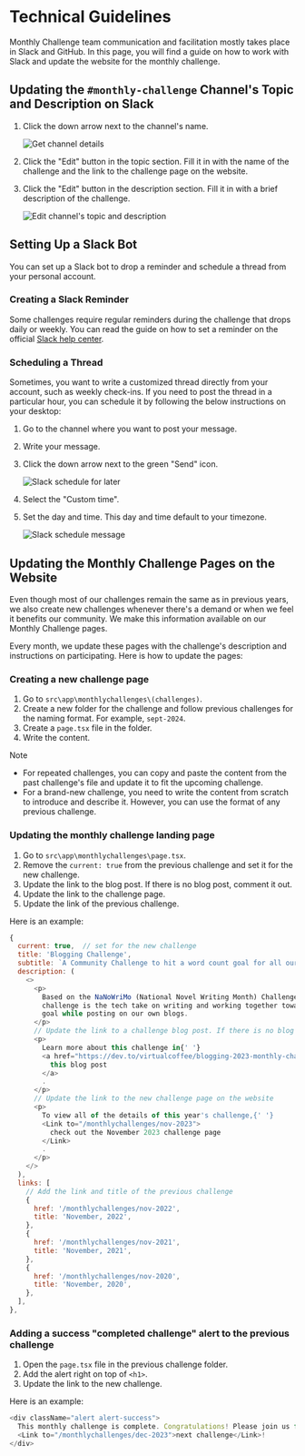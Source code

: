 # Technical Guidelines

Monthly Challenge team communication and facilitation mostly takes place in Slack and GitHub. In this page, you will find a guide on how to work with Slack and update the website for the monthly challenge.

## Updating the `#monthly-challenge` Channel's Topic and Description on Slack

1. Click the down arrow next to the channel's name.

   ![Get channel details](./assets/get-channel-details.png)

2. Click the "Edit" button in the topic section. Fill it in with the name of the challenge and the link to the challenge page on the website.
3. Click the "Edit" button in the description section. Fill it in with a brief description of the challenge.

   ![Edit channel's topic and description](./assets/edit-channel-topic-and-description.png)

## Setting Up a Slack Bot

You can set up a Slack bot to drop a reminder and schedule a thread from your personal account.

### Creating a Slack Reminder

Some challenges require regular reminders during the challenge that drops daily or weekly. You can read the guide on how to set a reminder on the official [Slack help center](https://slack.com/help/articles/208423427-Set-a-reminder).

### Scheduling a Thread

Sometimes, you want to write a customized thread directly from your account, such as weekly check-ins. If you need to post the thread in a particular hour, you can schedule it by following the below instructions on your desktop:

1. Go to the channel where you want to post your message.
2. Write your message.
3. Click the down arrow next to the green "Send" icon.

   ![Slack schedule for later](./assets/slack-schedule-for-later.png)

4. Select the "Custom time".
5. Set the day and time. This day and time default to your timezone.

   ![Slack schedule message](./assets/slack-schedule-message.png)

## Updating the Monthly Challenge Pages on the Website

Even though most of our challenges remain the same as in previous years, we also create new challenges whenever there's a demand or when we feel it benefits our community. We make this information available on our Monthly Challenge pages.

Every month, we update these pages with the challenge's description and instructions on participating. Here is how to update the pages:

### Creating a new challenge page

1. Go to `src\app\monthlychallenges\(challenges)`.
2. Create a new folder for the challenge and follow previous challenges for the naming format. For example, `sept-2024`.
3. Create a `page.tsx` file in the folder.
4. Write the content.

> [!NOTE]
>
> - For repeated challenges, you can copy and paste the content from the past challenge's file and update it to fit the upcoming challenge.
> - For a brand-new challenge, you need to write the content from scratch to introduce and describe it. However, you can use the format of any previous challenge.

### Updating the monthly challenge landing page

1. Go to `src\app\monthlychallenges\page.tsx`.
2. Remove the `current: true` from the previous challenge and set it for the new challenge.
3. Update the link to the blog post. If there is no blog post, comment it out.
4. Update the link to the challenge page.
5. Update the link of the previous challenge.

Here is an example:

```javascript
{
  current: true,  // set for the new challenge
  title: 'Blogging Challenge',
  subtitle: `A Community Challenge to hit a word count goal for all our tech blogs.`,
  description: (
    <>
      <p>
        Based on the NaNoWriMo (National Novel Writing Month) Challenge, this
        challenge is the tech take on writing and working together towards the
        goal while posting on our own blogs.
      </p>
      // Update the link to a challenge blog post. If there is no blog post, comment out the paragraph.
      <p>
        Learn more about this challenge in{' '}
        <a href="https://dev.to/virtualcoffee/blogging-2023-monthly-challenge-3kng">
          this blog post
        </a>
        .
      </p>
      // Update the link to the new challenge page on the website
      <p>
        To view all of the details of this year's challenge,{' '}
        <Link to="/monthlychallenges/nov-2023">
          check out the November 2023 challenge page
        </Link>
        .
      </p>
    </>
  ),
  links: [
    // Add the link and title of the previous challenge
    {
      href: '/monthlychallenges/nov-2022',
      title: 'November, 2022',
    },
    {
      href: '/monthlychallenges/nov-2021',
      title: 'November, 2021',
    },
    {
      href: '/monthlychallenges/nov-2020',
      title: 'November, 2020',
    },
  ],
},
```

### Adding a success "completed challenge" alert to the previous challenge

1. Open the `page.tsx` file in the previous challenge folder.
2. Add the alert right on top of `<h1>`.
3. Update the link to the new challenge.

Here is an example:

```javascript
<div className="alert alert-success">
  This monthly challenge is complete. Congratulations! Please join us for the{' '}
  <Link to="/monthlychallenges/dec-2023">next challenge</Link>!
</div>
```
